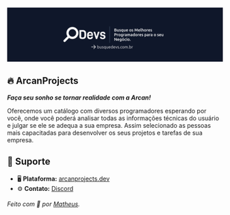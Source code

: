 ![](https://github.com/BusqueDevs/.github/blob/main/banner.png)

## 🔥 ArcanProjects
_**Faça seu sonho se tornar realidade com a Arcan!**_

Oferecemos um catálogo com diversos programadores esperando por você, onde você poderá analisar todas as informações técnicas do usuário e julgar se ele se adequa a sua empresa. Assim selecionado as pessoas mais capacitadas para desenvolver os seus projetos e tarefas de sua empresa.

## 📌 Suporte
- 🖥️ **Plataforma:** [arcanprojects.dev](https://arcanprojects.dev)
- ⚙ **Contato:** [Discord](https://arcanprojects.dev)

###### Feito com 🤎 por [Matheus](https://www.linkedin.com/in/](https://github.com/matheusfrdev)https://github.com/matheusfrdev).
